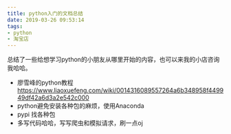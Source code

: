 ```yaml
---
title: python入门的文档总结
date: 2019-03-26 09:53:14
tags:
- python
- 淘宝店
---
```


总结了一些给想学习python的小朋友从哪里开始的内容，也可以来我的小店咨询我哈哈。

<!-- more -->


- 廖雪峰的python教程 https://www.liaoxuefeng.com/wiki/0014316089557264a6b348958f449949df42a6d3a2e542c000
- python避免安装各种包的麻烦，使用Anaconda
- pypi 找各种包
- 多写代码哈哈，写写爬虫和模拟请求，刷一点oj



